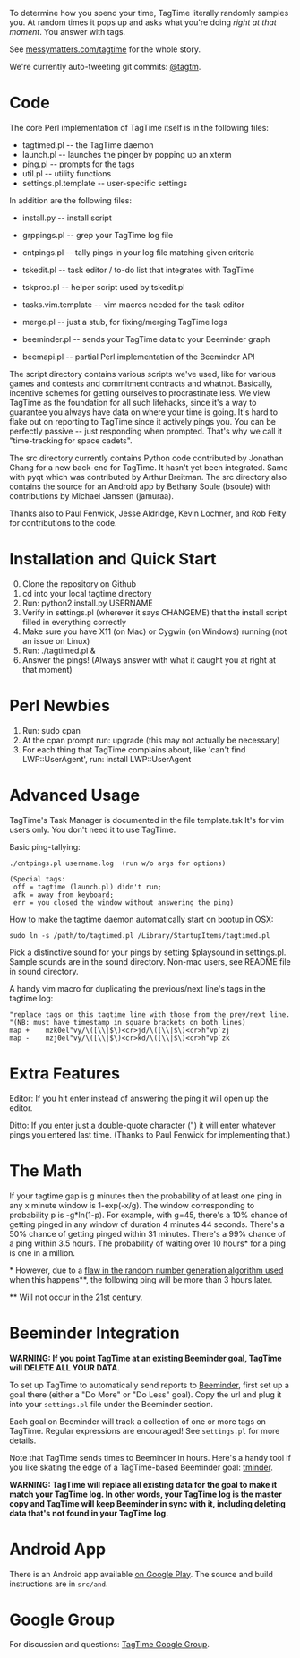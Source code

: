 To determine how you spend your time, TagTime literally randomly samples you.
At random times it pops up and asks what you're doing *right at that moment*.
You answer with tags.

See
[messymatters.com/tagtime](http://messymatters.com/tagtime )
for the whole story.

We're currently auto-tweeting git commits: [@tagtm](http://twitter.com/tagtm ).

# Code

The core Perl implementation of TagTime itself is in the following files:

* tagtimed.pl -- the TagTime daemon
* launch.pl -- launches the pinger by popping up an xterm
* ping.pl -- prompts for the tags
* util.pl -- utility functions
* settings.pl.template -- user-specific settings

In addition are the following files:

* install.py -- install script
* grppings.pl -- grep your TagTime log file
* cntpings.pl -- tally pings in your log file matching given criteria

* tskedit.pl -- task editor / to-do list that integrates with TagTime
* tskproc.pl -- helper script used by tskedit.pl
* tasks.vim.template -- vim macros needed for the task editor

* merge.pl -- just a stub, for fixing/merging TagTime logs

* beeminder.pl -- sends your TagTime data to your Beeminder graph
* beemapi.pl -- partial Perl implementation of the Beeminder API

The script directory contains various scripts we've used, like for various games
and contests and commitment contracts and whatnot.
Basically, incentive schemes for getting ourselves to procrastinate less.
We view TagTime as the foundation for all such lifehacks, since it's a way to
guarantee you always have data on where your time is going.
It's hard to flake out on reporting to TagTime since it actively pings you.
You can be perfectly passive -- just responding when prompted.
That's why we call it "time-tracking for space cadets".

The src directory currently contains Python code contributed by Jonathan Chang
for a new back-end for TagTime. It hasn't yet been integrated. Same with pyqt
which was contributed by Arthur Breitman.
The src directory also contains the source for an Android app by Bethany Soule
(bsoule) with contributions by Michael Janssen (jamuraa).

Thanks also to Paul Fenwick, Jesse Aldridge, Kevin Lochner, and Rob Felty for
contributions to the code.

# Installation and Quick Start

0. Clone the repository on Github
1. cd into your local tagtime directory
2. Run: python2 install.py USERNAME
3. Verify in settings.pl (wherever it says CHANGEME) that the install
   script filled in everything correctly
4. Make sure you have X11 (on Mac) or Cygwin (on Windows) running (not an issue
   on Linux)
5. Run: ./tagtimed.pl &
6. Answer the pings!
   (Always answer with what it caught you at right at that moment)

# Perl Newbies

1. Run: sudo cpan
2. At the cpan prompt run: upgrade (this may not actually be necessary)
3. For each thing that TagTime complains about, like
   'can't find LWP::UserAgent', run: install LWP::UserAgent

# Advanced Usage

TagTime's Task Manager is documented in the file template.tsk
It's for vim users only. You don't need it to use TagTime.

Basic ping-tallying:

    ./cntpings.pl username.log  (run w/o args for options)

    (Special tags:
     off = tagtime (launch.pl) didn't run;
     afk = away from keyboard;
     err = you closed the window without answering the ping)

How to make the tagtime daemon automatically start on bootup in OSX:

    sudo ln -s /path/to/tagtimed.pl /Library/StartupItems/tagtimed.pl

Pick a distinctive sound for your pings by setting $playsound in
settings.pl.
Sample sounds are in the sound directory.
Non-mac users, see README file in sound directory.

A handy vim macro for duplicating the previous/next line's tags in the tagtime log:

    "replace tags on this tagtime line with those from the prev/next line.
    "(NB: must have timestamp in square brackets on both lines)
    map +    mzk0el"vy/\([\\|$\)<cr>jd/\([\\|$\)<cr>h"vp`zj
    map -    mzj0el"vy/\([\\|$\)<cr>kd/\([\\|$\)<cr>h"vp`zk


# Extra Features

Editor: If you hit enter instead of answering the ping it will open up the
editor.

Ditto: If you enter just a double-quote character (") it will enter whatever
pings you entered last time. (Thanks to Paul Fenwick for implementing that.)

# The Math

If your tagtime gap is g minutes then the probability of at least one ping
in any x minute window is 1-exp(-x/g).
The window corresponding to probability p is -g\*ln(1-p).
For example, with g=45, there's a 10% chance of getting pinged in any window
of duration 4 minutes 44 seconds.
There's a 50% chance of getting pinged within 31 minutes.
There's a 99% chance of a ping within 3.5 hours.
The probability of waiting over 10 hours\* for a ping is one in a million.

\* However, due to a [flaw in the random number generation algorithm used](http://github.com/dreeves/TagTime/issues/62#issuecomment-239705969) when this happens\*\*, the following ping will be more than 3 hours later.

\*\* Will not occur in the 21st century.


# Beeminder Integration

**WARNING: If you point TagTime at an existing Beeminder goal, TagTime will DELETE ALL YOUR DATA.**

To set up TagTime to automatically send reports to
[Beeminder](http://www.beeminder.com/),
first set up a goal there (either a "Do More" or "Do Less" goal).
Copy the url and plug it into your
`settings.pl` file under the Beeminder section.

Each goal on Beeminder will track a collection of one or more tags on TagTime.
Regular expressions are encouraged!
See `settings.pl` for more details.

Note that TagTime sends times to Beeminder in hours.
Here's a handy tool if you like skating the edge of a TagTime-based Beeminder goal: [tminder](http://mind.tagti.me).

**WARNING: TagTime will replace all existing data for the goal to make it match your TagTime log. In other words, your TagTime log is the master copy and TagTime will keep Beeminder in sync with it, including deleting data that's not found in your TagTime log.**

# Android App

There is an Android app available [on Google
Play](https://play.google.com/store/apps/details?id=bsoule.tagtime).
The source and build instructions are in `src/and`.

# Google Group

For discussion and questions:
[TagTime Google Group](https://groups.google.com/forum/?fromgroups#!forum/tagtime ).
